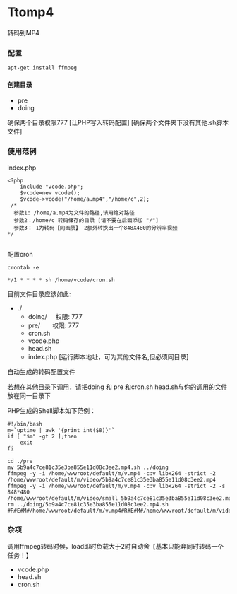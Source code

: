 # Ttomp4
转码到MP4

### 配置

```
apt-get install ffmpeg
```
#### 创建目录

* pre 
* doing

确保两个目录权限777 [让PHP写入转码配置]
[确保两个文件夹下没有其他.sh脚本文件]

### 使用范例

index.php


```
<?php
	include "vcode.php";
	$vcode=new vcode();
	$vcode->vcode("/home/a.mp4","/home/c",2);
 /*
  参数1: /home/a.mp4为文件的路径,请用绝对路径
  参数2：/home/c 转码储存的目录 [请不要在后面添加 "/"]
  参数3： 1为转码【同画质】 2额外转换出一个848X480的分辨率视频
*/


```

配置cron
```
crontab -e
```
```
*/1 * * * * sh /home/vcode/cron.sh 
```
目前文件目录应该如此:
* ./
	* doing/      权限: 777
	* pre/        权限: 777
	* cron.sh
	* vcode.php
	* head.sh
	* index.php  [运行脚本地址，可为其他文件名,但必须同目录]


自动生成的转码配置文件

若想在其他目录下调用，请把doing 和 pre 和cron.sh head.sh与你的调用的文件放在同一目录下

PHP生成的Shell脚本如下范例：

```
#!/bin/bash
m=`uptime | awk '{print int($8)}'`
if [ "$m" -gt 2 ];then
	exit
fi

cd ./pre
mv 5b9a4c7ce81c35e3ba855e11d08c3ee2.mp4.sh ../doing
ffmpeg -y -i /home/wwwroot/default/m/v.mp4 -c:v libx264 -strict -2 /home/wwwroot/default/m/video/5b9a4c7ce81c35e3ba855e11d08c3ee2.mp4
ffmpeg -y -i /home/wwwroot/default/m/v.mp4 -c:v libx264 -strict -2 -s 848*480 /home/wwwroot/default/m/video/small_5b9a4c7ce81c35e3ba855e11d08c3ee2.mp4
rm ../doing/5b9a4c7ce81c35e3ba855e11d08c3ee2.mp4.sh
#R#E#M#/home/wwwroot/default/m/v.mp4#R#E#M#/home/wwwroot/default/m/video/5b9a4c7ce81c35e3ba855e11d08c3ee2.mp4
```

### 杂项

调用ffmpeg转码时候，load即时负载大于2时自动舍【基本只能弃同时转码一个任务！】

* vcode.php
* head.sh
* cron.sh


